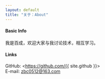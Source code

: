 ```yaml
---
layout: default
title: "关于：About"
---
```

#### Basic Info
我是百成，欢迎大家与我讨论技术，相互学习。  

#### Links
GitHub: <https://github.com/{{ site.github }}>  
E-mail: <zbc0512@163.com>  

